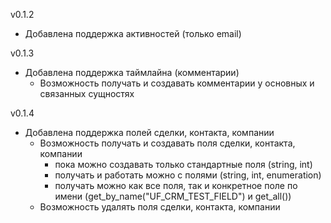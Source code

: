 v0.1.2
- Добавлена поддержка активностей (только email)

v0.1.3
- Добавлена поддержка таймлайна (комментарии) 
    - Возможность получать и создавать комментарии у основных и связанных сущностях 

v0.1.4
- Добавлена поддержка полей сделки, контакта, компании
    - Возможность получать и создавать поля сделки, контакта, компании
        - пока можно создавать только стандартные поля (string, int)
        - получать и работать можно с полями (string, int, enumeration)
        - получать можно как все поля, так и конкретное поле по имени (get_by_name("UF_CRM_TEST_FIELD") и get_all())
    - Возможность удалять поля сделки, контакта, компании
  